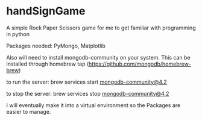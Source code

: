 # handSignGame
A simple Rock Paper Scissors game for me to get familiar with programming in python

Packages needed:
PyMongo,
Matplotlib

Also will need to install mongodb-community on your system.
This can be installed through homebrew tap (https://github.com/mongodb/homebrew-brew)

to run the server:
brew services start mongodb-community@4.2

to stop the server:
brew services stop mongodb-community@4.2

I will eventually make it into a virtual environment so the Packages are easier to manage.
